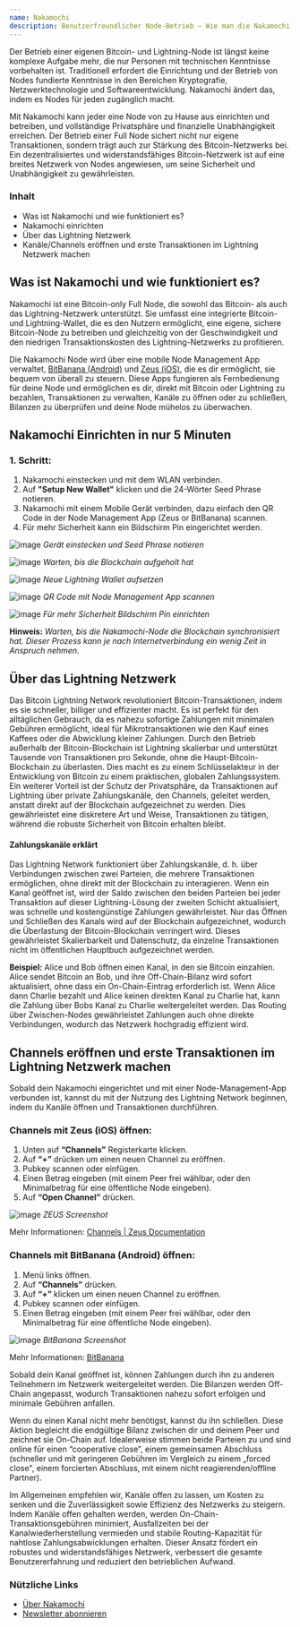 ```yaml
---
name: Nakamochi
description: Benutzerfreundlicher Node-Betrieb – Wie man die Nakamochi Bitcoin- und Lightning-Node einrichtet und nutzt.
---
```

Der Betrieb einer eigenen Bitcoin- und Lightning-Node ist längst keine komplexe Aufgabe mehr, die nur Personen mit technischen Kenntnisse vorbehalten ist. Traditionell erfordert die Einrichtung und der Betrieb von Nodes fundierte Kenntnisse in den Bereichen Kryptografie, Netzwerktechnologie und Softwareentwicklung. Nakamochi ändert das, indem es Nodes für jeden zugänglich macht.

Mit Nakamochi kann jeder eine Node von zu Hause aus einrichten und betreiben, und vollständige Privatsphäre und finanzielle Unabhängigkeit erreichen. Der Betrieb einer Full Node sichert nicht nur eigene Transaktionen, sondern trägt auch zur Stärkung des Bitcoin-Netzwerks bei. Ein dezentralisiertes und widerstandsfähiges Bitcoin-Netzwerk ist auf eine breites Netzwerk von Nodes angewiesen, um seine Sicherheit und Unabhängigkeit zu gewährleisten.

### Inhalt

- Was ist Nakamochi und wie funktioniert es?
- Nakamochi einrichten
- Über das Lightning Netzwerk
- Kanäle/Channels eröffnen und erste Transaktionen im Lightning Netzwerk machen


## Was ist Nakamochi und wie funktioniert es?

Nakamochi ist eine Bitcoin-only Full Node, die sowohl das Bitcoin- als auch das Lightning-Netzwerk unterstützt. Sie umfasst eine integrierte Bitcoin- und Lightning-Wallet, die es den Nutzern ermöglicht, eine eigene, sichere Bitcoin-Node zu betreiben und gleichzeitig von der Geschwindigkeit und den niedrigen Transaktionskosten des Lightning-Netzwerks zu profitieren.

Die Nakamochi Node wird über eine mobile Node Management App verwaltet, [BitBanana (Android)](https://bitbanana.app) und [Zeus (iOS)](https://bitbanana.app), die es dir ermöglicht, sie bequem von überall zu steuern. Diese Apps fungieren als Fernbedienung für deine Node und ermöglichen es dir, direkt mit Bitcoin oder Lightning zu bezahlen, Transaktionen zu verwalten, Kanäle zu öffnen oder zu schließen, Bilanzen zu überprüfen und deine Node mühelos zu überwachen.


## Nakamochi Einrichten in nur 5 Minuten

### 1. Schritt:

1. Nakamochi einstecken und mit dem WLAN verbinden.
2. Auf **"Setup New Wallet"** klicken und die 24-Wörter Seed Phrase notieren.
3. Nakamochi mit einem Mobile Gerät verbinden, dazu einfach den QR Code in der Node Management App (Zeus or BitBanana) scannen.
4. Für mehr Sicherheit kann ein Bildschirm Pin eingerichtet werden.

![image](assets/de/01.webp)
_Gerät einstecken und Seed Phrase notieren_

![image](assets/de/02.webp)
_Warten, bis die Blockchain aufgeholt hat_

![image](assets/de/03.webp)
_Neue Lightning Wallet aufsetzen_

![image](assets/de/04.webp)
_QR Code mit Node Management App scannen_

![image](asset/de/05.webp)
_Für mehr Sicherheit Bildschirm Pin einrichten_

**Hinweis:** _Warten, bis die Nakamochi-Node die Blockchain synchronisiert hat. Dieser Prozess kann je nach Internetverbindung ein wenig Zeit in Anspruch nehmen._


## Über das Lightning Netzwerk

Das Bitcoin Lightning Network revolutioniert Bitcoin-Transaktionen, indem es sie schneller, billiger und effizienter macht. Es ist perfekt für den alltäglichen Gebrauch, da es nahezu sofortige Zahlungen mit minimalen Gebühren ermöglicht, ideal für Mikrotransaktionen wie den Kauf eines Kaffees oder die Abwicklung kleiner Zahlungen.
Durch den Betrieb außerhalb der Bitcoin-Blockchain ist Lightning skalierbar und unterstützt Tausende von Transaktionen pro Sekunde, ohne die Haupt-Bitcoin-Blockchain zu überlasten. Dies macht es zu einem Schlüsselakteur in der Entwicklung von Bitcoin zu einem praktischen, globalen Zahlungssystem.
Ein weiterer Vorteil ist der Schutz der Privatsphäre, da Transaktionen auf Lightning über private Zahlungskanäle, den Channels, geleitet werden, anstatt direkt auf der Blockchain aufgezeichnet zu werden. Dies gewährleistet eine diskretere Art und Weise, Transaktionen zu tätigen, während die robuste Sicherheit von Bitcoin erhalten bleibt.


#### Zahlungskanäle erklärt

Das Lightning Network funktioniert über Zahlungskanäle, d. h. über Verbindungen zwischen zwei Parteien, die mehrere Transaktionen ermöglichen, ohne direkt mit der Blockchain zu interagieren. Wenn ein Kanal geöffnet ist, wird der Saldo zwischen den beiden Parteien bei jeder Transaktion auf dieser Lightning-Lösung der zweiten Schicht aktualisiert, was schnelle und kostengünstige Zahlungen gewährleistet. Nur das Öffnen und Schließen des Kanals wird auf der Blockchain aufgezeichnet, wodurch die Überlastung der Bitcoin-Blockchain verringert wird. Dieses gewährleistet Skalierbarkeit und Datenschutz, da einzelne Transaktionen nicht im öffentlichen Hauptbuch aufgezeichnet werden.

**Beispiel:** Alice und Bob öffnen einen Kanal, in den sie Bitcoin einzahlen. Alice sendet Bitcoin an Bob, und ihre Off-Chain-Bilanz wird sofort aktualisiert, ohne dass ein On-Chain-Eintrag erforderlich ist. Wenn Alice dann Charlie bezahlt und Alice keinen direkten Kanal zu Charlie hat, kann die Zahlung über Bobs Kanal zu Charlie weitergeleitet werden. Das Routing über Zwischen-Nodes gewährleistet Zahlungen auch ohne direkte Verbindungen, wodurch das Netzwerk hochgradig effizient wird.


## Channels eröffnen und erste Transaktionen im Lightning Netzwerk machen

Sobald dein Nakamochi eingerichtet und mit einer Node-Management-App verbunden ist, kannst du mit der Nutzung des Lightning Network beginnen, indem du Kanäle öffnen und Transaktionen durchführen.

### Channels mit Zeus (iOS) öffnen:

1. Unten auf **“Channels”** Registerkarte klicken.
2. Auf **“+”** drücken um einen neuen Channel zu eröffnen.
3. Pubkey scannen oder einfügen.
4. Einen Betrag eingeben (mit einem Peer frei wählbar, oder den Minimalbetrag für eine öffentliche Node eingeben).
5. Auf **“Open Channel”** drücken.

![image](asset/de/06.webp)
_ZEUS Screenshot_

Mehr Informationen: [Channels | Zeus Documentation](https://docs.zeusln.app/)

### Channels mit BitBanana (Android) öffnen:

1. Menü links öffnen.
2. Auf **“Channels”** drücken.
3. Auf **“+”** klicken um einen neuen Channel zu eröffnen.
4. Pubkey scannen oder einfügen.
5. Einen Betrag eingeben (mit einem Peer frei wählbar, oder den Minimalbetrag für eine öffentliche Node eingeben).

![image](asset/de/07.webp)
_BitBanana Screenshot_

Mehr Informationen: [BitBanana](https://bitbanana.com)

Sobald dein Kanal geöffnet ist, können Zahlungen durch ihn zu anderen Teilnehmern im Netzwerk weitergeleitet werden. Die Bilanzen werden Off-Chain angepasst, wodurch Transaktionen nahezu sofort erfolgen und minimale Gebühren anfallen.

Wenn du einen Kanal nicht mehr benötigst, kannst du ihn schließen. Diese Aktion begleicht die endgültige Bilanz zwischen dir und deinem Peer und zeichnet sie On-Chain auf. Idealerweise stimmen beide Parteien zu und sind online für einen “cooperative close”, einem gemeinsamen Abschluss (schneller und mit geringeren Gebühren im Vergleich zu einem „forced close", einem forcierten Abschluss, mit einem nicht reagierenden/offline Partner).

Im Allgemeinen empfehlen wir, Kanäle offen zu lassen, um Kosten zu senken und die Zuverlässigkeit sowie Effizienz des Netzwerks zu steigern. Indem Kanäle offen gehalten werden, werden On-Chain-Transaktionsgebühren minimiert, Ausfallzeiten bei der Kanalwiederherstellung vermieden und stabile Routing-Kapazität für nahtlose Zahlungsabwicklungen erhalten. Dieser Ansatz fördert ein robustes und widerstandsfähiges Netzwerk, verbessert die gesamte Benutzererfahrung und reduziert den betrieblichen Aufwand.


### Nützliche Links

- [Über Nakamochi](https://nakamochi.io/)
- [Newsletter abonnieren](https://90c7addc.sibforms.com/serve/MUIFAHG7H5YBPpm-kZ8G6TuS-nmL4uaq85rlpBfI__S79tZ5jheIJfF3kJYudycgs_6_RUdDBkt8Sd7OyNL_JDTTJvOb36ifF6vcQoabBXKp4cbefzh1DYqnok_jItexICcQL13ucd2aS581ngqy7jr0Q1H3HhxV3z2eWKE5-Z-YMasj-MMotQeDvdorMCSi0XgCWDqs8rEMQC7E)
